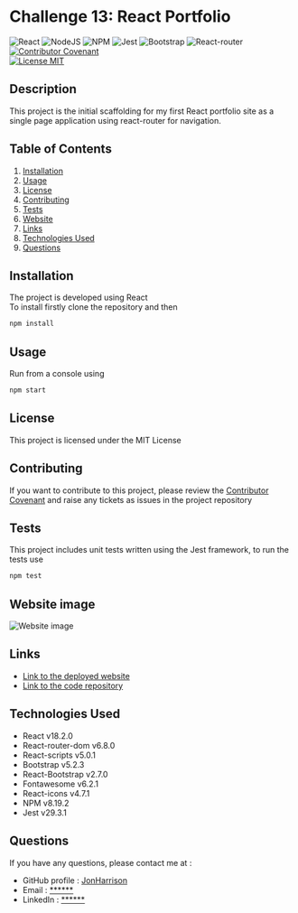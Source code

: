 # Challenge 13: React Portfolio

![React](https://img.shields.io/badge/React-20232A?style=for-the-badge&logo=react&logoColor=61DAFB)
![NodeJS](https://img.shields.io/badge/node.js-6DA55F?style=for-the-badge&logo=node.js&logoColor=white)
![NPM](https://img.shields.io/badge/NPM-%23000000.svg?style=for-the-badge&logo=npm&logoColor=white)
![Jest](https://img.shields.io/badge/-jest-%23C21325?style=for-the-badge&logo=jest&logoColor=white)
![Bootstrap](https://img.shields.io/badge/Bootstrap-563D7C?style=for-the-badge&logo=bootstrap&logoColor=white)
![React-router](https://img.shields.io/badge/React_Router-CA4245?style=for-the-badge&logo=react-router&logoColor=white)
<br />
[![Contributor Covenant](https://img.shields.io/badge/Contributor%20Covenant-2.1-4baaaa.svg)](code_of_conduct.md)
<br />
[![License MIT](https://img.shields.io/badge/License-MIT-yellow.svg)](https://opensource.org/licenses/MIT)
  
## Description

This project is the initial scaffolding for my first React portfolio site as a single page application using react-router for navigation. 

## Table of Contents
1. [Installation](#installation)
2. [Usage](#usage)
3. [License](#license)
4. [Contributing](#contributing)
5. [Tests](#tests)
6. [Website](#website-image)
7. [Links](#links)
8. [Technologies Used](#technologies-used)
9. [Questions](#questions)

## Installation
The project is developed using React
<br />
To install firstly clone the repository and then
```bash
npm install
```

## Usage
Run from a console using
```bash
npm start
```

## License
This project is licensed under the MIT License

## Contributing
If you want to contribute to this project, please review the [Contributor Covenant](code_of_conduct.md) and raise any tickets as issues in the project repository

## Tests

This project includes unit tests written using the Jest framework, to run the tests use
```bash
npm test
```

## Website image

![Website image](https://user-images.githubusercontent.com/1043077/218472368-cd1deace-3589-4245-948b-c2d752d50102.png)

## Links

* [Link to the deployed website](https://jonharrison.github.io/react-portfolio/)
* [Link to the code repository](https://github.com/JonHarrison/react-portfolio)

## Technologies Used

- React v18.2.0
- React-router-dom v6.8.0
- React-scripts v5.0.1
- Bootstrap v5.2.3
- React-Bootstrap v2.7.0
- Fontawesome v6.2.1
- React-icons v4.7.1
- NPM v8.19.2
- Jest v29.3.1

 
## Questions

If you have any questions, please contact me at :

* GitHub profile : [JonHarrison](https://github.com/JonHarrison)
* Email : [******](mailto:*****)
* LinkedIn : [******]()
